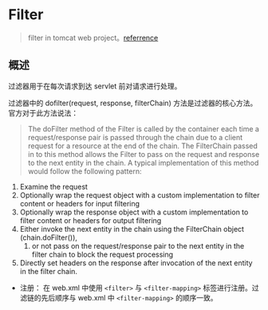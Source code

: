 # Filter

> filter in tomcat web project。[referrence](https://docs.oracle.com/javaee/7/api/)

## 概述

过滤器用于在每次请求到达 servlet 前对请求进行处理。

过滤器中的 dofilter(request, response, filterChain) 方法是过滤器的核心方法。官方对于此方法说法：

> The doFilter method of the Filter is called by the container each time a request/response pair is passed through the chain due to a client request for a resource at the end of the chain. The FilterChain passed in to this method allows the Filter to pass on the request and response to the next entity in the chain.
> A typical implementation of this method would follow the following pattern:

1. Examine the request
2. Optionally wrap the request object with a custom implementation to filter content or headers for input filtering
3. Optionally wrap the response object with a custom implementation to filter content or headers for output filtering
4. Either invoke the next entity in the chain using the FilterChain object (chain.doFilter()),
   1. or not pass on the request/response pair to the next entity in the filter chain to block the request processing
5. Directly set headers on the response after invocation of the next entity in the filter chain.

- 注册： 在 web.xml 中使用 `<filter>` 与 `<filter-mapping>` 标签进行注册。过滤链的先后顺序与 web.xml 中 `<filter-mapping>` 的顺序一致。
